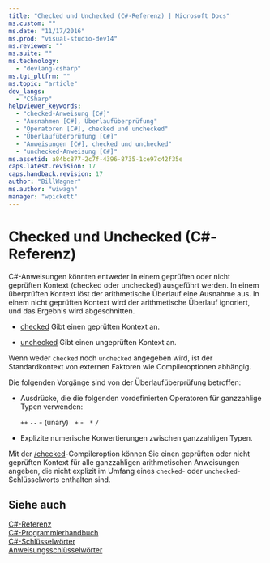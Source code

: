 ```yaml
---
title: "Checked und Unchecked (C#-Referenz) | Microsoft Docs"
ms.custom: ""
ms.date: "11/17/2016"
ms.prod: "visual-studio-dev14"
ms.reviewer: ""
ms.suite: ""
ms.technology: 
  - "devlang-csharp"
ms.tgt_pltfrm: ""
ms.topic: "article"
dev_langs: 
  - "CSharp"
helpviewer_keywords: 
  - "checked-Anweisung [C#]"
  - "Ausnahmen [C#], Überlaufüberprüfung"
  - "Operatoren [C#], checked und unchecked"
  - "Überlaufüberprüfung [C#]"
  - "Anweisungen [C#], checked und unchecked"
  - "unchecked-Anweisung [C#]"
ms.assetid: a84bc877-2c7f-4396-8735-1ce97c42f35e
caps.latest.revision: 17
caps.handback.revision: 17
author: "BillWagner"
ms.author: "wiwagn"
manager: "wpickett"
---
```

# Checked und Unchecked (C#-Referenz)
C\#\-Anweisungen könnten entweder in einem geprüften oder nicht geprüften Kontext \(checked oder unchecked\) ausgeführt werden.  In einem überprüften Kontext löst der arithmetische Überlauf eine Ausnahme aus.  In einem nicht geprüften Kontext wird der arithmetische Überlauf ignoriert, und das Ergebnis wird abgeschnitten.  
  
-   [checked](../../../csharp/language-reference/keywords/checked.md) Gibt einen geprüften Kontext an.  
  
-   [unchecked](../../../csharp/language-reference/keywords/unchecked.md) Gibt einen ungeprüften Kontext an.  
  
 Wenn weder `checked` noch `unchecked` angegeben wird, ist der Standardkontext von externen Faktoren wie Compileroptionen abhängig.  
  
 Die folgenden Vorgänge sind von der Überlaufüberprüfung betroffen:  
  
-   Ausdrücke, die die folgenden vordefinierten Operatoren für ganzzahlige Typen verwenden:  
  
     `++`  `--` \- \(unary\)   `+` \-   `*` `/`  
  
-   Explizite numerische Konvertierungen zwischen ganzzahligen Typen.  
  
 Mit der [\/checked](../../../csharp/language-reference/compiler-options/checked-compiler-option.md)\-Compileroption können Sie einen geprüften oder nicht geprüften Kontext für alle ganzzahligen arithmetischen Anweisungen angeben, die nicht explizit im Umfang eines `checked`\- oder `unchecked`\-Schlüsselworts enthalten sind.  
  
## Siehe auch  
 [C\#\-Referenz](../../../csharp/language-reference/index.md)   
 [C\#\-Programmierhandbuch](../../../csharp/programming-guide/index.md)   
 [C\#\-Schlüsselwörter](../../../csharp/language-reference/keywords/index.md)   
 [Anweisungsschlüsselwörter](../../../csharp/language-reference/keywords/statement-keywords.md)